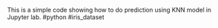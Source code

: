 This is a simple code showing how to do prediction using KNN model in Jupyter lab. #python #iris_dataset
